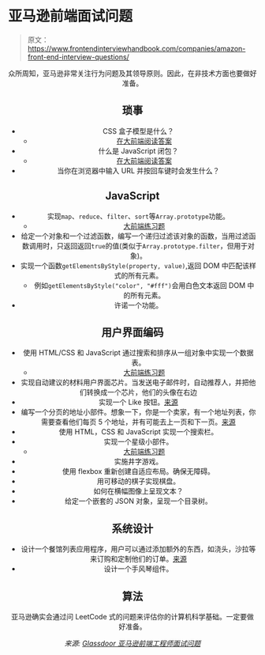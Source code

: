 # 亚马逊前端面试问题

> 原文：<https://www.frontendinterviewhandbook.com/companies/amazon-front-end-interview-questions/>

<header>

众所周知，亚马逊非常关注行为问题及其领导原则。因此，在非技术方面也要做好准备。

## 琐事[](#trivia "Direct link to heading")

*   CSS 盒子模型是什么？
    *   [在大前端阅读答案](https://www.greatfrontend.com/questions/quiz/css/explain-your-understanding-of-the-box-model-and-how-you-would-tell-the-browser-in-css-to-render-your-layout-in-different-box-models)
*   什么是 JavaScript 闭包？
    *   [在大前端阅读答案](https://www.greatfrontend.com/questions/quiz/javascript/what-is-a-closure-and-how-why-would-you-use-one)
*   当你在浏览器中输入 URL 并按回车键时会发生什么？

## JavaScript[](#javascript "Direct link to heading")

*   实现`map`、`reduce`、`filter`、`sort`等`Array.prototype`功能。
    *   [大前端练习题](https://www.greatfrontend.com/questions/coding)
*   给定一个对象和一个过滤函数，编写一个递归过滤该对象的函数，当用过滤函数调用时，只返回返回`true`的值(类似于`Array.prototype.filter`，但用于对象)。
*   实现一个函数`getElementsByStyle(property, value)`,返回 DOM 中匹配该样式的所有元素。
    *   例如`getElementsByStyle("color", "#fff")`会用白色文本返回 DOM 中的所有元素。
*   许诺一个功能。

## 用户界面编码[](#user-interface-coding "Direct link to heading")

*   使用 HTML/CSS 和 JavaScript 通过搜索和排序从一组对象中实现一个数据表。
    *   [大前端练习题](https://www.greatfrontend.com/questions/javascript/data-selection)
*   实现自动建议的材料用户界面芯片。当发送电子邮件时，自动推荐人，并把他们转换成一个芯片，他们的头像在右边
*   实现一个 Like 按钮。[来源](https://leetcode.com/discuss/interview-question/1719943/Amazon-or-Phone-Screen-or-FEE-L5-or-Like-Button)
*   编写一个分页的地址小部件。想象一下，你是一个卖家，有一个地址列表，你需要查看他们每页 5 个地址，并有可能去上一页和下一页。[来源](https://leetcode.com/discuss/interview-question/1984996/Amazon-Virtual-Onsite-April-2022-FrontEnd-Engineer-II-(L5)Vancouver-Offer)
*   使用 HTML，CSS 和 JavaScript 实现一个搜索栏。
*   实现一个星级小部件。
    *   [大前端练习题](https://www.greatfrontend.com/questions/user-interface/star-rating)
*   实施井字游戏。
*   使用 flexbox 重新创建自适应布局。确保无障碍。
*   用可移动的棋子实现棋盘。
*   如何在横幅图像上呈现文本？
*   给定一个嵌套的 JSON 对象，呈现一个目录树。

## 系统设计[](#system-design "Direct link to heading")

*   设计一个餐馆列表应用程序，用户可以通过添加额外的东西，如浇头，沙拉等来订购和定制他们的订单。[来源](https://leetcode.com/discuss/interview-question/1984996/Amazon-Virtual-Onsite-April-2022-FrontEnd-Engineer-II-(L5)Vancouver-Offer)
*   设计一个手风琴组件。

## 算法[](#algorithm "Direct link to heading")

亚马逊确实会通过问 LeetCode 式的问题来评估你的计算机科学基础。一定要做好准备。

*来源: [Glassdoor 亚马逊前端工程师面试问题](https://www.glassdoor.sg/Interview/Amazon-Front-End-Engineer-Interview-Questions-EI_IE6036.0,6_KO7,25.htm)*

</header>